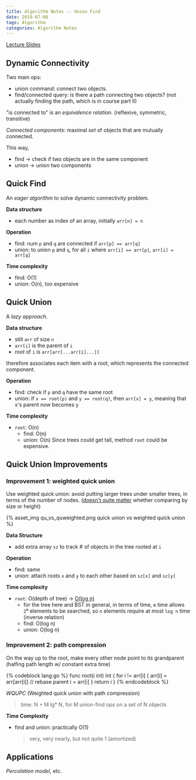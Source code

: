 ```yaml
---
title: Algorithm Notes -- Union Find
date: 2019-07-08
tags: Algorithm
categories: Algorithm Notes
---
```


[Lecture Slides](https://d3c33hcgiwev3.cloudfront.net/_b65e7611894ba175de27bd14793f894a_15UnionFind.pdf?Expires=1566000000&Signature=DPVm7YGkF74ygGv6se5SQSbeQHlKk8uGqWqUyiiR2ZXw91-Jslhq1RZFK~ZLNr9KJVv6sqgFj3ms19TjdJz6luED7icOiskd65vLy9yA4wdAGGQFvYDKwy5TuL1YTpwQIMyNQsmMjEzQ2W4j7iQ5UPA2FhshEsQkVqpLCvbqLiI_&Key-Pair-Id=APKAJLTNE6QMUY6HBC5A)

## Dynamic Connectivity
Two main ops:
- union command: connect two objects.
- find/connected query: is there a path connecting two objects?
	(not actually finding the path, which is in course part II)

<!-- more -->

"is connected to" is an *equivalence relation*. (reflexive, symmetric, transitive)

*Connected components*: maximal *set* of objects that are mutually connected.

This way,
- find -> check if two objects are in the same component
- union -> union two components


## Quick Find
An *eager algorithm* to solve dynamic connectivity problem.

**Data structure**
- each number as index of an array, initially `arr[n] = n`

**Operation**
- find: num `p` and `q` are connected if `arr[p] == arr[q]`
- union: to union `p` and `q`, for all `i` where `arr[i] == arr[p]`, `arr[i] = arr[q]`

**Time complexity**
- find: O(1)
- union: O(n), too expensive


## Quick Union
A *lazy approach*.

**Data structure**
- still `arr` of size `n`
- `arr[i]` is the parent of `i`
- *root* of `i` is `arr[arr[...arr[i]...]]`

therefore associates each item with a root, which represents the connected component.

**Operation**
- find: check if `p` and `q` have the same root
- union: if `x == root(p)` and `y == root(q)`, then `arr[x] = y`, meaning that x's parent now becomes y

**Time complexity**
- `root`: O(n)
	- find: O(n)
	- union: O(n)
Since trees could get tall, method `root` could be expensive.


## Quick Union Improvements

### Improvement 1: weighted quick union
Use weighted quick union: avoid putting larger trees under smaller trees, in terms of the number of nodes. ([doesn't quite matter](https://stackoverflow.com/a/30958496/10467797) whether comparing by size or height)

{% asset_img qu_vs_quweighted.png quick union vs weighted quick union %}

**Data Structure**
- add extra array `sz` to track # of objects in the tree rooted at `i`

**Operation**
- find: same
- union: attach roots `x` and `y` to each other based on `sz[x]` and `sz[y]`

**Time complexity**
- `root`: O(depth of tree) -> [O(log n)](https://stackoverflow.com/a/2307330/10467797)
	- for the tree here and BST in general, in terms of time, `m` time allows <code>2<sup>m</sup></code> elements to be searched, so `n` elements require at most `log n` time (inverse relation)
	- find: O(log n)
	- union: O(log n)


### Improvement 2: path compression
On the way up to the root, make every other node point to its grandparent (halfing path length w/ constant extra time)

{% codeblock lang:go %}
func root(i int) int {
	for i != arr[i] {
		arr[i] = arr[arr[i]] // rebase parent
		i = arr[i]
	}
	return i
}
{% endcodeblock %}

*WQUPC* (Weighted quick union with path compression)
> time: N + M lg* N, for M union-find ops on a set of N objects

**Time Complexity**
- find and union: practically O(1)

	> very, very nearly, but not quite 1 (amortized)


## Applications
*Percolation model*, etc.
